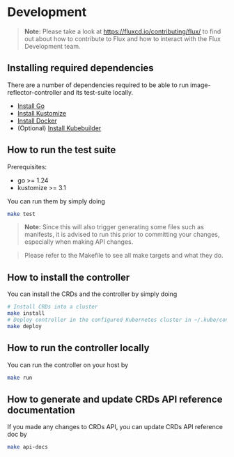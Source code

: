 # Development

> **Note:** Please take a look at <https://fluxcd.io/contributing/flux/>
> to find out about how to contribute to Flux and how to interact with the
> Flux Development team.

## Installing required dependencies
There are a number of dependencies required to be able to run image-reflector-controller and its test-suite locally. 
* [Install Go](https://golang.org/doc/install)
* [Install Kustomize](https://kubectl.docs.kubernetes.io/installation/kustomize/)
* [Install Docker](https://docs.docker.com/engine/install/)
* (Optional) [Install Kubebuilder](https://book.kubebuilder.io/quick-start.html)

## How to run the test suite

Prerequisites:
* go >= 1.24
* kustomize >= 3.1

You can run them by simply doing

```bash
make test
```

> **Note:** Since this will also trigger generating some files such as manifests, it is advised to run this prior to committing your changes, especially when making API changes.

> Please refer to the Makefile to see all make targets and what they do.

## How to install the controller

You can install the CRDs and the controller by simply doing

```bash
# Install CRDs into a cluster
make install
# Deploy controller in the configured Kubernetes cluster in ~/.kube/config
make deploy
```

## How to run the controller locally

You can run the controller on your host by

```bash
make run
```

## How to generate and update CRDs API reference documentation

If you made any changes to CRDs API, you can update CRDs API reference doc by

```bash
make api-docs
```